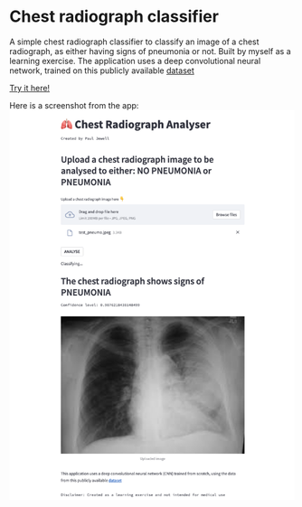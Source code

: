 # Chest radiograph classifier

A simple chest radiograph classifier to classify an image of a chest radiograph, as either having signs of pneumonia or not. 
Built by myself as a learning exercise. 
The application uses a deep convolutional neural network, trained on this publicly available [dataset](https://www.kaggle.com/datasets/paultimothymooney/chest-xray-pneumonia)


[Try it here!](https://pdjewell-cxr-classifier-app-v2-21tcbk.streamlit.app/)


Here is a screenshot from the app: 
![Screenshot Image](images/screenshot.png)
